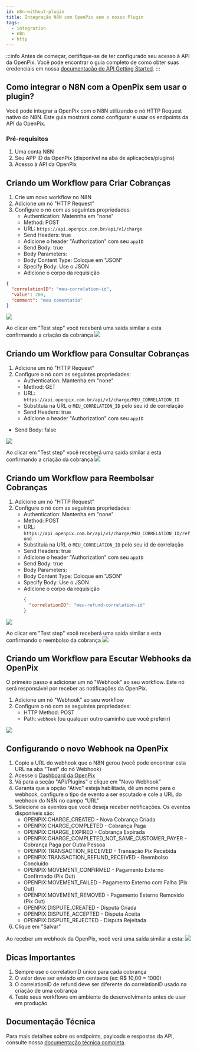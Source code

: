 ```yaml
---
id: n8n-without-plugin
title: Integração N8N com OpenPix sem o nosso Plugin
tags:
  - integration
  - n8n
  - http
---
```


:::info
Antes de começar, certifique-se de ter configurado seu acesso à API da OpenPix. 
Você pode encontrar o guia completo de como obter suas credenciais em nossa [documentação de API Getting Started](https://developers.openpix.com.br/docs/apis/api-getting-started).
:::

## Como integrar o N8N com a OpenPix sem usar o plugin?

Você pode integrar a OpenPix com o N8N utilizando o nó HTTP Request nativo do N8N. Este guia mostrará como configurar e usar os endpoints da API da OpenPix.

### Pré-requisitos

1. Uma conta N8N
2. Seu APP ID da OpenPix (disponível na aba de aplicações/plugins)
3. Acesso à API da OpenPix

## Criando um Workflow para Criar Cobranças

1. Crie um novo workflow no N8N
2. Adicione um nó "HTTP Request"
3. Configure o nó com as seguintes propriedades:
   - Authentication: Matennha em "none"
   - Method: POST
   - URL: `https://api.openpix.com.br/api/v1/charge`
   - Send Headers: true
    - Adicione o header "Authorization" com seu `appID`
   - Send Body: true
   - Body Parameters:
    - Body Content Type: Coloque em "JSON"
    - Specify Body: Use o JSON
   - Adicione o corpo da requisição
```json
{
  "correlationID": "meu-correlation-id",
  "value": 200,
  "comment": "meu comentario"
}
```
![](./__assets__/n8n-without-plugin/create-charge/body-and-header-configuration.png)

Ao clicar em "Test step" você receberá uma saida similar a esta confirmando a criação da cobrança
![](./__assets__/n8n-without-plugin/create-charge/output-create-charge.png)

## Criando um Workflow para Consultar Cobranças

1. Adicione um nó "HTTP Request"
2. Configure o nó com as seguintes propriedades:
   - Authentication: Mantenha em "none"
   - Method: GET
   - URL: `https://api.openpix.com.br/api/v1/charge/MEU_CORRELATION_ID`
    - Substituia na URL o `MEU_CORRELATION_ID` pelo seu id de correlação
   - Send Headers: true
    - Adicione o header "Authorization" com seu `appID`
  - Send Body: false

![](./__assets__/n8n-without-plugin/get-charge/body-and-header-configuration.png)

Ao clicar em "Test step" você receberá uma saida similar a esta confirmando a criação da cobrança
![](./__assets__/n8n-without-plugin/get-charge/output-get-charge.png)

## Criando um Workflow para Reembolsar Cobranças

1. Adicione um nó "HTTP Request"
2. Configure o nó com as seguintes propriedades:
   - Authentication: Mantenha em "none"
   - Method: POST
   - URL: `https://api.openpix.com.br/api/v1/charge/MEU_CORRELATION_ID/refund`
    - Substituia na URL o `MEU_CORRELATION_ID` pelo seu id de correlação
   - Send Headers: true
    - Adicione o header "Authorization" com seu `appID`
   - Send Body: true
   - Body Parameters:
    - Body Content Type: Coloque em "JSON"
    - Specify Body: Use o JSON
   - Adicione o corpo da requisição
     ```json
     {
       "correlationID": "meu-refund-correlation-id"
     }
     ```

![](./__assets__/n8n-without-plugin/refund-charge/body-and-header-configuration.png)

Ao clicar em "Test step" você receberá uma saida similar a esta confirmando o reembolso da cobrança
![](./__assets__/n8n-without-plugin/refund-charge/output-refund-charge.png)

## Criando um Workflow para Escutar Webhooks da OpenPix

O primeiro passo é adicionar um nó "Webhook" ao seu workflow. Este nó será responsável por receber as notificações da OpenPix.

1. Adicione um nó "Webhook" ao seu workflow
2. Configure o nó com as seguintes propriedades:
   - HTTP Method: POST
   - Path: `webhook` (ou qualquer outro caminho que você preferir)

![](./__assets__/n8n-without-plugin/webhooks/configuration.png)

## Configurando o novo Webhook na OpenPix

1. Copie a URL do webhook que o N8N gerou (você pode encontrar esta URL na aba "Test" do nó Webhook)
2. Acesse o [Dashboard da OpenPix](https://app.woovi.com)
3. Vá para a seção "API/Plugins" e clique em "Novo Webhook"
4. Garanta que a opção "Ativo" esteja habilitada, dê um nome para o webhook, configure o tipo de evento a ser escutado e cole a URL do webhook do N8N no campo "URL"
5. Selecione os eventos que você deseja receber notificações. Os eventos disponíveis são:
   - OPENPIX:CHARGE_CREATED - Nova Cobrança Criada
   - OPENPIX:CHARGE_COMPLETED - Cobrança Paga
   - OPENPIX:CHARGE_EXPIRED - Cobrança Expirada
   - OPENPIX:CHARGE_COMPLETED_NOT_SAME_CUSTOMER_PAYER - Cobrança Paga por Outra Pessoa
   - OPENPIX:TRANSACTION_RECEIVED - Transação Pix Recebida
   - OPENPIX:TRANSACTION_REFUND_RECEIVED - Reembolso Concluído
   - OPENPIX:MOVEMENT_CONFIRMED - Pagamento Externo Confirmado (Pix Out)
   - OPENPIX:MOVEMENT_FAILED - Pagamento Externo com Falha (Pix Out)
   - OPENPIX:MOVEMENT_REMOVED - Pagamento Externo Removido (Pix Out)
   - OPENPIX:DISPUTE_CREATED - Disputa Criada
   - OPENPIX:DISPUTE_ACCEPTED - Disputa Aceita
   - OPENPIX:DISPUTE_REJECTED - Disputa Rejeitada
6. Clique em "Salvar"

Ao receber um webhook da OpenPix, você verá uma saída similar a esta:
![](./__assets__/n8n-without-plugin/webhooks/output-webhook.png)

## Dicas Importantes

1. Sempre use o correlationID único para cada cobrança
2. O valor deve ser enviado em centavos (ex: R$ 10,00 = 1000)
3. O correlationID de refund deve ser diferente do correlationID usado na criação de uma cobrança
4. Teste seus workflows em ambiente de desenvolvimento antes de usar em produção

## Documentação Técnica

Para mais detalhes sobre os endpoints, payloads e respostas da API, consulte nossa [documentação técnica completa](https://developers.openpix.com.br/api).